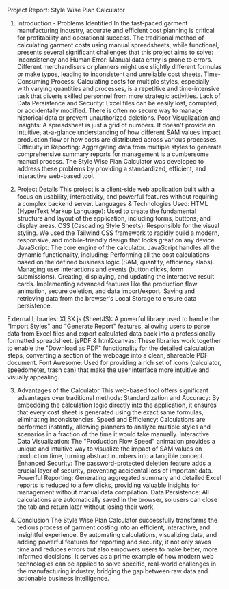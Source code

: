 Project Report: Style Wise Plan Calculator

1. Introduction - Problems Identified
In the fast-paced garment manufacturing industry, accurate and efficient cost planning is critical for profitability and operational success. The traditional method of calculating garment costs using manual spreadsheets, while functional, presents several significant challenges that this project aims to solve:
Inconsistency and Human Error: Manual data entry is prone to errors. Different merchandisers or planners might use slightly different formulas or make typos, leading to inconsistent and unreliable cost sheets.
Time-Consuming Process: Calculating costs for multiple styles, especially with varying quantities and processes, is a repetitive and time-intensive task that diverts skilled personnel from more strategic activities.
Lack of Data Persistence and Security: Excel files can be easily lost, corrupted, or accidentally modified. There is often no secure way to manage historical data or prevent unauthorized deletions.
Poor Visualization and Insights: A spreadsheet is just a grid of numbers. It doesn't provide an intuitive, at-a-glance understanding of how different SAM values impact production flow or how costs are distributed across various processes.
Difficulty in Reporting: Aggregating data from multiple styles to generate comprehensive summary reports for management is a cumbersome manual process.
The Style Wise Plan Calculator was developed to address these problems by providing a standardized, efficient, and interactive web-based tool.

2. Project Details
This project is a client-side web application built with a focus on usability, interactivity, and powerful features without requiring a complex backend server.
Languages & Technologies Used:
HTML (HyperText Markup Language): Used to create the fundamental structure and layout of the application, including forms, buttons, and display areas.
CSS (Cascading Style Sheets): Responsible for the visual styling. We used the Tailwind CSS framework to rapidly build a modern, responsive, and mobile-friendly design that looks great on any device.
JavaScript: The core engine of the calculator. JavaScript handles all the dynamic functionality, including:
Performing all the cost calculations based on the defined business logic (SAM, quantity, efficiency slabs).
Managing user interactions and events (button clicks, form submissions).
Creating, displaying, and updating the interactive result cards.
Implementing advanced features like the production flow animation, secure deletion, and data import/export.
Saving and retrieving data from the browser's Local Storage to ensure data persistence.

External Libraries:
XLSX.js (SheetJS): A powerful library used to handle the "Import Styles" and "Generate Report" features, allowing users to parse data from Excel files and export calculated data back into a professionally formatted spreadsheet.
jsPDF & html2canvas: These libraries work together to enable the "Download as PDF" functionality for the detailed calculation steps, converting a section of the webpage into a clean, shareable PDF document.
Font Awesome: Used for providing a rich set of icons (calculator, speedometer, trash can) that make the user interface more intuitive and visually appealing.

3. Advantages of the Calculator
This web-based tool offers significant advantages over traditional methods:
Standardization and Accuracy: By embedding the calculation logic directly into the application, it ensures that every cost sheet is generated using the exact same formulas, eliminating inconsistencies.
Speed and Efficiency: Calculations are performed instantly, allowing planners to analyze multiple styles and scenarios in a fraction of the time it would take manually.
Interactive Data Visualization: The "Production Flow Speed" animation provides a unique and intuitive way to visualize the impact of SAM values on production time, turning abstract numbers into a tangible concept.
Enhanced Security: The password-protected deletion feature adds a crucial layer of security, preventing accidental loss of important data.
Powerful Reporting: Generating aggregated summary and detailed Excel reports is reduced to a few clicks, providing valuable insights for management without manual data compilation.
Data Persistence: All calculations are automatically saved in the browser, so users can close the tab and return later without losing their work.

4. Conclusion
The Style Wise Plan Calculator successfully transforms the tedious process of garment costing into an efficient, interactive, and insightful experience. By automating calculations, visualizing data, and adding powerful features for reporting and security, it not only saves time and reduces errors but also empowers users to make better, more informed decisions. It serves as a prime example of how modern web technologies can be applied to solve specific, real-world challenges in the manufacturing industry, bridging the gap between raw data and actionable business intelligence.
